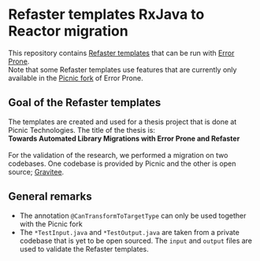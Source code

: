 # Refaster templates RxJava to Reactor migration

This repository contains [Refaster templates](http://errorprone.info/docs/refaster) that can be run with [Error Prone](https://github.com/google/error-prone).
<br/>
Note that some Refaster templates use features that are currently only available in the [Picnic fork](https://github.com/picnicSupermarket/error-prone) of Error Prone. 

## Goal of the Refaster templates
The templates are created and used for a thesis project that is done at Picnic Technologies.
The title of the thesis is: <br/>
<b>Towards Automated Library Migrations with Error Prone and Refaster</b>
<br/><br/>
For the validation of the research, we performed a migration on two codebases. 
One codebase is provided by Picnic and the other is open source; [Gravitee](https://github.com/rickie/gravitee-access-management).

## General remarks
- The annotation `@CanTransformToTargetType` can only be used together with the Picnic fork
- The `*TestInput.java` and `*TestOutput.java` are taken from a private codebase that is yet to be open sourced. The `input` and `output` files are used to validate the Refaster templates.  


